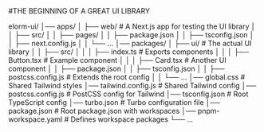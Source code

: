 ##

#THE BEGINNING OF A GREAT UI LIBRARY

elorm-ui/
│── apps/
│ ├── web/ # A Next.js app for testing the UI library
│ │ ├── src/
│ │ ├── pages/
│ │ ├── package.json
│ │ ├── tsconfig.json
│ │ ├── next.config.js
│ │ └── ...
│── packages/
│ ├── ui/ # The actual UI library
│ │ ├── src/
│ │ │ ├── index.ts # Exports components
│ │ │ ├── Button.tsx # Example component
│ │ │ ├── Card.tsx # Another UI component
│ │ ├── package.json
│ │ ├── tsconfig.json
│ │ ├── postcss.config.js # Extends the root config
│ │ └── ...
│── global.css # Shared Tailwind styles
│── tailwind.config.js # Shared Tailwind config
│── postcss.config.js # PostCSS config for Tailwind
│── tsconfig.json # Root TypeScript config
│── turbo.json # Turbo configuration file
│── package.json # Root package.json with workspaces
│── pnpm-workspace.yaml # Defines workspace packages
└── ...

